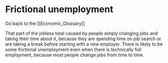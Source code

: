 # Frictional unemployment

Go back to the [[Economic_Glossary]]


That part of the jobless total caused by people simply changing jobs and taking their time about it, because they are spending time on job search or are taking a break before starting with a new employer. There is likely to be some frictional unemployment even when there is technically full employment, because most people change jobs from time to time.

